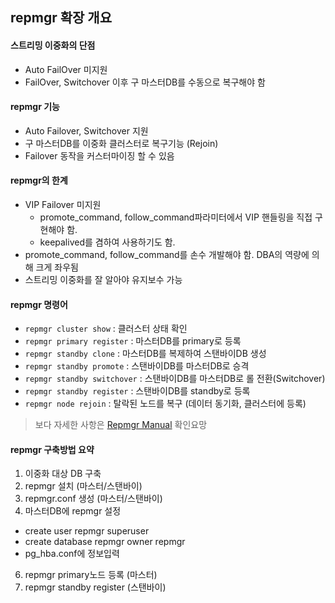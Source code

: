## repmgr 확장 개요
#### 스트리밍 이중화의 단점
- Auto FailOver 미지원
- FailOver, Switchover 이후 구 마스터DB를 수동으로 복구해야 함

#### repmgr 기능
- Auto Failover, Switchover 지원
- 구 마스터DB를 이중화 클러스터로 복구기능 (Rejoin)
- Failover 동작을 커스터마이징 할 수 있음

#### repmgr의 한계
- VIP Failover 미지원
  - promote_command, follow_command파라미터에서 VIP 핸들링을 직접 구현해야 함.
  - keepalived를 겸하여 사용하기도 함.
- promote_command, follow_command를 손수 개발해야 함. DBA의 역량에 의해 크게 좌우됨
- 스트리밍 이중화를 잘 알아야 유지보수 가능

#### repmgr 명령어
- `repmgr cluster show` : 클러스터 상태 확인
- `repmgr primary register` : 마스터DB를 primary로 등록
- `repmgr standby clone` : 마스터DB를 복제하여 스탠바이DB 생성
- `repmgr standby promote` : 스탠바이DB를 마스터DB로 승격
- `repmgr standby switchover` : 스탠바이DB를 마스터DB로 롤 전환(Switchover)
- `repmgr standby register` : 스탠바이DB를 standby로 등록
- `repmgr node rejoin` : 탈락된 노드를 복구 (데이터 동기화, 클러스터에 등록)
> 보다 자세한 사항은 [Repmgr Manual](https://www.repmgr.org/docs/current/repmgr-command-reference.html) 확인요망

#### repmgr 구축방법 요약
1. 이중화 대상 DB 구축
2. repmgr 설치 (마스터/스탠바이)
3. repmgr.conf 생성 (마스터/스탠바이)
4. 마스터DB에 repmgr 설정
  - create user repmgr superuser
  - create database repmgr owner repmgr
  - pg_hba.conf에 정보입력
6. repmgr primary노드 등록 (마스터)
7. repmgr standby register (스탠바이)

